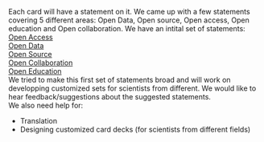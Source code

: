 Each card will have a statement on it. We came up with a few statements covering 5 different areas: Open Data, Open source, Open access, Open education and Open collaboration.
We have an intital set of statements: <br/>
[Open Access](https://github.com/baricks/opentodiscussion/blob/master/OpenAccess) <br/>
[Open Data](https://github.com/baricks/opentodiscussion/blob/master/OpenData) <br/>
[Open Source](https://github.com/baricks/opentodiscussion/blob/master/OpenSource) <br/>
[Open Collaboration](https://github.com/baricks/opentodiscussion/blob/master/OpenCollaboration) <br/>
[Open Education](https://github.com/baricks/opentodiscussion/blob/master/OpenEducation)<br/>
We tried to make this first set of statements broad and will work on developping customized sets for scientists from different. We would like to hear feedback/suggestions about the suggested statements.
<br/>
We also need help for: <br/>
- Translation <br/>
- Designing customized card decks (for scientists from different fields)<br/>
